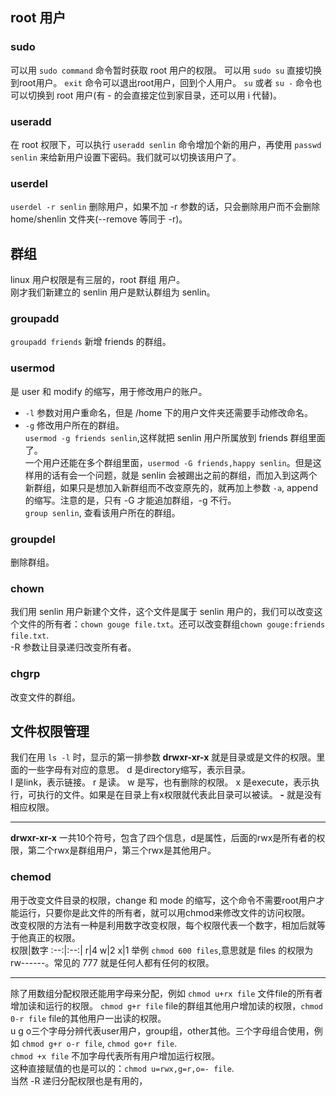 ## root 用户
### sudo
可以用 `sudo command` 命令暂时获取 root 用户的权限。
可以用 `sudo su` 直接切换到root用户。
`exit` 命令可以退出root用户，回到个人用户。
`su` 或者 `su -` 命令也可以切换到 root 用户(有 - 的会直接定位到家目录，还可以用 i 代替)。
### useradd
在 root 权限下，可以执行 `useradd senlin` 命令增加个新的用户，再使用 `passwd senlin` 来给新用户设置下密码。我们就可以切换该用户了。
### userdel
`userdel -r senlin` 删除用户，如果不加 -r 参数的话，只会删除用户而不会删除 home/shenlin 文件夹(--remove 等同于 -r)。

## 群组
linux 用户权限是有三层的，root 群组 用户。  
刚才我们新建立的 senlin 用户是默认群组为 senlin。
### groupadd
`groupadd friends` 新增 friends 的群组。
### usermod
是 user 和 modify 的缩写，用于修改用户的账户。
* `-l` 参数对用户重命名，但是 /home 下的用户文件夹还需要手动修改命名。
* `-g` 修改用户所在的群组。  
`usermod -g friends senlin`,这样就把 senlin 用户所属放到 friends 群组里面了。  
一个用户还能在多个群组里面，`usermod -G friends,happy senlin`。但是这样用的话有会一个问题，就是 senlin 会被踢出之前的群组，而加入到这两个新群组，如果只是想加入新群组而不改变原先的，就再加上参数 `-a`, append 的缩写。注意的是，只有 -G 才能追加群组，-g 不行。  
`group senlin`, 查看该用户所在的群组。
### groupdel
删除群组。
### chown
我们用 senlin 用户新建个文件，这个文件是属于 senlin 用户的，我们可以改变这个文件的所有者：`chown gouge file.txt`。还可以改变群组`chown gouge:friends file.txt`.  
-R 参数让目录递归改变所有者。  
### chgrp
改变文件的群组。

## 文件权限管理
我们在用 `ls -l` 时，显示的第一排参数 **drwxr-xr-x** 就是目录或是文件的权限。里面的一些字母有对应的意思。
d 是directory缩写，表示目录。  
l 是link，表示链接。
r 是读。
w 是写，也有删除的权限。
x 是execute，表示执行，可执行的文件。如果是在目录上有x权限就代表此目录可以被读。
**-** 就是没有相应权限。  
***
**drwxr-xr-x** 一共10个符号，包含了四个信息，d是属性，后面的rwx是所有者的权限，第二个rwx是群组用户，第三个rwx是其他用户。

### chemod
用于改变文件目录的权限，change 和 mode 的缩写，这个命令不需要root用户才能运行，只要你是此文件的所有者，就可以用chmod来修改文件的访问权限。  
改变权限的方法有一种是利用数字改变权限，每个权限代表一个数字，相加后就等于他真正的权限。  
权限|数字
:--:|:--:|
r|4
w|2
x|1
举例 `chmod 600 files`,意思就是 files 的权限为 rw------。常见的 777 就是任何人都有任何的权限。
***
除了用数组分配权限还能用字母来分配，例如 `chmod u+rx file` 文件file的所有者增加读和运行的权限。 `chmod g+r file` file的群组其他用户增加读的权限，`chmod 0-r file` file的其他用户一出读的权限。  
u g o三个字母分辨代表user用户，group组，other其他。三个字母组合使用，例如 `chmod g+r o-r file`, `chmod go+r file`.  
`chmod +x file` 不加字母代表所有用户增加运行权限。  
这种直接赋值的也是可以的：``chmod u=rwx,g=r,o=- file``.  
当然 -R 递归分配权限也是有用的，